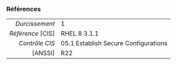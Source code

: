 ### Références

|                 |    |
|----------------:|:---|
|   *Durcissement*| 1 |
|*Référence* [CIS]| RHEL 8 3.1.1 |
|   *Contrôle CIS*| 05.1 Establish Secure Configurations |
|          [ANSSI]| R22 |
